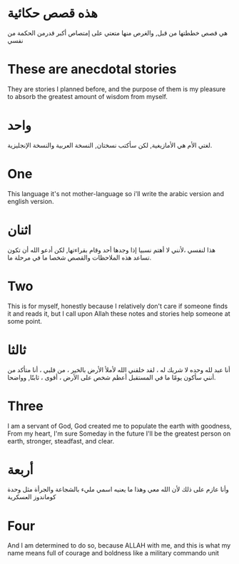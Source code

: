 # هذه قصص حكائية

هي قصص خططتها من قبل, والغرص منها متعتي على إمتصاص أكبر قدرمن الحكمة من نفسي

# These are anecdotal stories

They are stories I planned before, and the purpose of them is my pleasure to absorb the greatest amount of wisdom from myself.

# واحد

لغتي الأم هي الأمازيغية, لكن سأكتب نسختان, النسخة العربية والنسخة الإنجليزية.

# One

This language it's not mother-language so i'll write the arabic version and english version.

# اثنان

هذا لنفسي ،لأنني لا أهتم نسبيا إذا وجدها أحد وقام بقراءتها, لكن أدعو الله أن تكون تساعد هذه الملاحظات والقصص شخصا ما في مرحلة ما.


# Two

This is for myself, honestly because I relatively don't care if someone finds it and reads it, but I call upon Allah these notes and stories help someone at some point.

# ثالثا

أنا عبد لله وحده لا شريك له ، لقد خلقني الله لأملأ الأرض بالخير ، من قلبي ، أنا متأكد من أنني سأكون يومًا ما في المستقبل أعظم شخص على الأرض ، أقوى ، ثابتًا, وواضحا.

# Three

I am a servant of God, God created me to populate the earth with goodness, From my heart, I'm sure Someday in the future I'll be the greatest person on earth, stronger, steadfast, and clear.

# أربعة

وأنا عازم على ذلك لأن الله معي وهذا ما يعنيه اسمي مليء بالشجاعة والجرأة مثل وحدة كوماندوز العسكرية

# Four

And I am determined to do so, because ALLAH with me, and this is what my name means full of courage and boldness like a military commando unit
